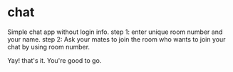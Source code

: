 # chat
Simple chat app without login info.
step 1:
 enter unique room number and your name.
step 2:
  Ask your mates to join the room who wants to join your chat by using room number.
  
Yay! that's it. You're good to go.
